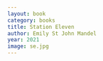 ```yaml
---
layout: book
category: books
title: Station Eleven
author: Emily St John Mandel
year: 2021
image: se.jpg
---
```

